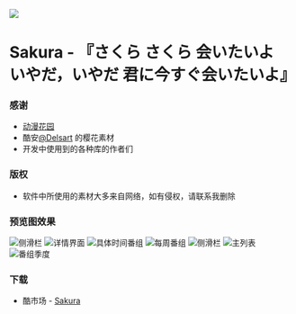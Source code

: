 ![](http://r.photo.store.qq.com/psb?/a97e084f-86ae-45db-a2e4-e63a3cb987b3/88Qq8LalxPS57wvG4w*HY2CD46yItoW*CJKbVbW6dLM!/r/dGsBAAAAAAAA)

# Sakura - 『さくら さくら 会いたいよ いやだ，いやだ 君に今すぐ会いたいよ』

### 感谢

+ [动漫花园](https://share.dmhy.org/)
+ 酷安[@Delsart](http://www.coolapk.com/u/473036) 的樱花素材
+ 开发中使用到的各种库的作者们

### 版权

+ 软件中所使用的素材大多来自网络，如有侵权，请联系我删除

### 预览图效果

![侧滑栏](http://r.photo.store.qq.com/psb?/a97e084f-86ae-45db-a2e4-e63a3cb987b3/Dn0BTViqsAv48kCyRqQlnxOKpx848Ho8ANLe0WWphwY!/r/dD8BAAAAAAAA)
![详情界面](http://r.photo.store.qq.com/psb?/a97e084f-86ae-45db-a2e4-e63a3cb987b3/SIwMEReN5oHuIxdxA*eh*4p2VU1oSqAc.27ZefeIaaM!/r/dHIAAAAAAAAA)
![具体时间番组](http://r.photo.store.qq.com/psb?/a97e084f-86ae-45db-a2e4-e63a3cb987b3/Ijn096PHLyKDXc0PqkkJroDMwbG3Go3438gDzhUEOu8!/r/dGsBAAAAAAAA)
![每周番组](http://r.photo.store.qq.com/psb?/a97e084f-86ae-45db-a2e4-e63a3cb987b3/gUJCbA.j8I9PJ7FZZLFU.6HJ4FMqMVGlLcea3rFQLHE!/r/dGoBAAAAAAAA)
![侧滑栏](http://r.photo.store.qq.com/psb?/a97e084f-86ae-45db-a2e4-e63a3cb987b3/ULmEzTtZpmXyrSc1VATGUvTA2gSafB0FcL02MMiIp8o!/r/dD8BAAAAAAAA)
![主列表](http://r.photo.store.qq.com/psb?/a97e084f-86ae-45db-a2e4-e63a3cb987b3/FPmG0zktAZrQ55VE3jmuZ9lveS9HCJuxIDf4GORLXTM!/r/dD4BAAAAAAAA)
![番组季度](http://r.photo.store.qq.com/psb?/a97e084f-86ae-45db-a2e4-e63a3cb987b3/wGj2Z6iA0qMnJG8nK1xsa5Kh8l6BSL9zJjZNGJoQMUs!/r/dGkBAAAAAAAA)

### 下载

+ 酷市场 - [Sakura](https://www.coolapk.com/apk/152628)
